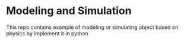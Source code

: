 # Modeling and Simulation
This repo contains example of modeling or simulating object based on physics by implement it in python
